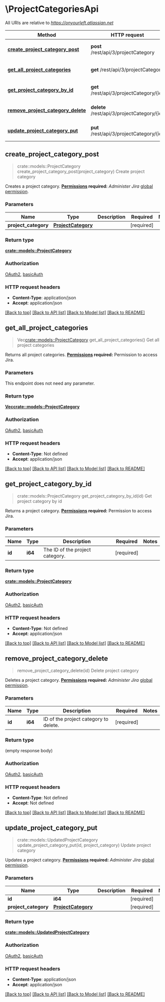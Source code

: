 # \ProjectCategoriesApi

All URIs are relative to *https://onyourleft.atlassian.net*

Method | HTTP request | Description
------------- | ------------- | -------------
[**create_project_category_post**](ProjectCategoriesApi.md#create_project_category_post) | **post** /rest/api/3/projectCategory | Create project category
[**get_all_project_categories**](ProjectCategoriesApi.md#get_all_project_categories) | **get** /rest/api/3/projectCategory | Get all project categories
[**get_project_category_by_id**](ProjectCategoriesApi.md#get_project_category_by_id) | **get** /rest/api/3/projectCategory/{id} | Get project category by id
[**remove_project_category_delete**](ProjectCategoriesApi.md#remove_project_category_delete) | **delete** /rest/api/3/projectCategory/{id} | Delete project category
[**update_project_category_put**](ProjectCategoriesApi.md#update_project_category_put) | **put** /rest/api/3/projectCategory/{id} | Update project category



## create_project_category_post

> crate::models::ProjectCategory create_project_category_post(project_category)
Create project category

Creates a project category.  **[Permissions](#permissions) required:** *Administer Jira* [global permission](https://confluence.atlassian.com/x/x4dKLg).

### Parameters


Name | Type | Description  | Required | Notes
------------- | ------------- | ------------- | ------------- | -------------
**project_category** | [**ProjectCategory**](ProjectCategory.md) |  | [required] |

### Return type

[**crate::models::ProjectCategory**](ProjectCategory.md)

### Authorization

[OAuth2](../README.md#OAuth2), [basicAuth](../README.md#basicAuth)

### HTTP request headers

- **Content-Type**: application/json
- **Accept**: application/json

[[Back to top]](#) [[Back to API list]](../README.md#documentation-for-api-endpoints) [[Back to Model list]](../README.md#documentation-for-models) [[Back to README]](../README.md)


## get_all_project_categories

> Vec<crate::models::ProjectCategory> get_all_project_categories()
Get all project categories

Returns all project categories.  **[Permissions](#permissions) required:** Permission to access Jira.

### Parameters

This endpoint does not need any parameter.

### Return type

[**Vec<crate::models::ProjectCategory>**](ProjectCategory.md)

### Authorization

[OAuth2](../README.md#OAuth2), [basicAuth](../README.md#basicAuth)

### HTTP request headers

- **Content-Type**: Not defined
- **Accept**: application/json

[[Back to top]](#) [[Back to API list]](../README.md#documentation-for-api-endpoints) [[Back to Model list]](../README.md#documentation-for-models) [[Back to README]](../README.md)


## get_project_category_by_id

> crate::models::ProjectCategory get_project_category_by_id(id)
Get project category by id

Returns a project category.  **[Permissions](#permissions) required:** Permission to access Jira.

### Parameters


Name | Type | Description  | Required | Notes
------------- | ------------- | ------------- | ------------- | -------------
**id** | **i64** | The ID of the project category. | [required] |

### Return type

[**crate::models::ProjectCategory**](ProjectCategory.md)

### Authorization

[OAuth2](../README.md#OAuth2), [basicAuth](../README.md#basicAuth)

### HTTP request headers

- **Content-Type**: Not defined
- **Accept**: application/json

[[Back to top]](#) [[Back to API list]](../README.md#documentation-for-api-endpoints) [[Back to Model list]](../README.md#documentation-for-models) [[Back to README]](../README.md)


## remove_project_category_delete

> remove_project_category_delete(id)
Delete project category

Deletes a project category.  **[Permissions](#permissions) required:** *Administer Jira* [global permission](https://confluence.atlassian.com/x/x4dKLg).

### Parameters


Name | Type | Description  | Required | Notes
------------- | ------------- | ------------- | ------------- | -------------
**id** | **i64** | ID of the project category to delete. | [required] |

### Return type

 (empty response body)

### Authorization

[OAuth2](../README.md#OAuth2), [basicAuth](../README.md#basicAuth)

### HTTP request headers

- **Content-Type**: Not defined
- **Accept**: Not defined

[[Back to top]](#) [[Back to API list]](../README.md#documentation-for-api-endpoints) [[Back to Model list]](../README.md#documentation-for-models) [[Back to README]](../README.md)


## update_project_category_put

> crate::models::UpdatedProjectCategory update_project_category_put(id, project_category)
Update project category

Updates a project category.  **[Permissions](#permissions) required:** *Administer Jira* [global permission](https://confluence.atlassian.com/x/x4dKLg).

### Parameters


Name | Type | Description  | Required | Notes
------------- | ------------- | ------------- | ------------- | -------------
**id** | **i64** |  | [required] |
**project_category** | [**ProjectCategory**](ProjectCategory.md) |  | [required] |

### Return type

[**crate::models::UpdatedProjectCategory**](UpdatedProjectCategory.md)

### Authorization

[OAuth2](../README.md#OAuth2), [basicAuth](../README.md#basicAuth)

### HTTP request headers

- **Content-Type**: application/json
- **Accept**: application/json

[[Back to top]](#) [[Back to API list]](../README.md#documentation-for-api-endpoints) [[Back to Model list]](../README.md#documentation-for-models) [[Back to README]](../README.md)


